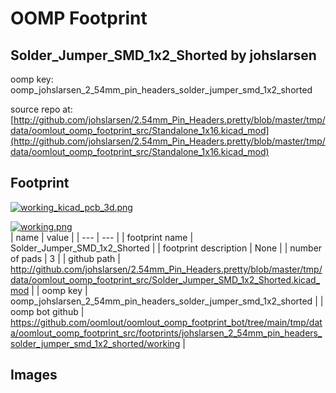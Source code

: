 # OOMP Footprint  
## Solder_Jumper_SMD_1x2_Shorted  by johslarsen  
  
oomp key: oomp_johslarsen_2_54mm_pin_headers_solder_jumper_smd_1x2_shorted  
  
source repo at: [http://github.com/johslarsen/2.54mm_Pin_Headers.pretty/blob/master/tmp/data/oomlout_oomp_footprint_src/Standalone_1x16.kicad_mod](http://github.com/johslarsen/2.54mm_Pin_Headers.pretty/blob/master/tmp/data/oomlout_oomp_footprint_src/Standalone_1x16.kicad_mod)  
## Footprint  
  
[![working_kicad_pcb_3d.png](working_kicad_pcb_3d_600.png)](working_kicad_pcb_3d.png)  
  
[![working.png](working_600.png)](working.png)  
| name | value | 
| --- | --- | 
| footprint name | Solder_Jumper_SMD_1x2_Shorted | 
| footprint description | None | 
| number of pads | 3 | 
| github path | http://github.com/johslarsen/2.54mm_Pin_Headers.pretty/blob/master/tmp/data/oomlout_oomp_footprint_src/Solder_Jumper_SMD_1x2_Shorted.kicad_mod | 
| oomp key | oomp_johslarsen_2_54mm_pin_headers_solder_jumper_smd_1x2_shorted | 
| oomp bot github | https://github.com/oomlout/oomlout_oomp_footprint_bot/tree/main/tmp/data/oomlout_oomp_footprint_src/footprints/johslarsen_2_54mm_pin_headers_solder_jumper_smd_1x2_shorted/working | 
## Images  
